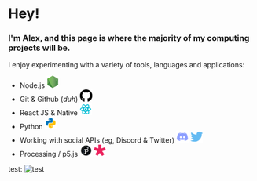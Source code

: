 # Hey!
### I'm Alex, and this page is where the majority of my computing projects will be.

I enjoy experimenting with a variety of tools, languages and applications:
- Node.js <img alt="Node Icon" width="25px" src="https://raw.githubusercontent.com/howe-oh/howe-oh/master/assets/node.png" />
- Git & Github (*duh*) <img alt="Github Icon" width="25px" src="https://raw.githubusercontent.com/howe-oh/howe-oh/f356e8f615822197466972aad74772599149f61b/assets/github.svg" />
- React JS & Native <img alt="React Icon" width="25px" src="https://raw.githubusercontent.com/howe-oh/howe-oh/master/assets/react.png" />
- Python <img alt="Python Icon" width="25px" src="https://raw.githubusercontent.com/howe-oh/howe-oh/master/assets/python.png" />
- Working with social APIs (eg, Discord & Twitter) <img alt="Discord Icon" width="25px" src="https://raw.githubusercontent.com/howe-oh/howe-oh/master/assets/discord.png" /> <img alt="Twitter Icon" width="25px" src="https://raw.githubusercontent.com/howe-oh/howe-oh/f356e8f615822197466972aad74772599149f61b/assets/twitter.svg" />
- Processing / p5.js <img alt="Processing Icon" width="25px" src="https://raw.githubusercontent.com/howe-oh/howe-oh/master/assets/processing3.png" /> <img alt="P5 Icon" width="25px" src="https://raw.githubusercontent.com/howe-oh/howe-oh/master/assets/p5js.png" />

test: ![test](howe-oh/howe-oh/assets/react.png)